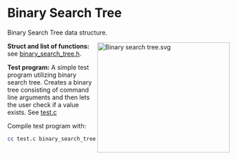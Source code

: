 # Binary Search Tree

Binary Search Tree data structure.

<a href="https://commons.wikimedia.org/wiki/File:Binary_search_tree.svg#/media/File:Binary_search_tree.svg"><img src="https://upload.wikimedia.org/wikipedia/commons/d/da/Binary_search_tree.svg" alt="Binary search tree.svg" align="right" height="250" width="300"></a>

**Struct and list of functions:** see [binary_search_tree.h](binary_search_tree.h).

**Test program:** A simple test program utilizing binary search tree. Creates a binary tree consisting of command line arguments and then lets the user check if a value exists. See [test.c](test.c)

Compile test program with:

```sh
cc test.c binary_search_tree.c -o test
```
